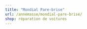 ```yaml
---
title: "Mondial Pare-brise"
url: /annemasse/mondial-pare-brise/
shop: réparation de voitures
---
```

